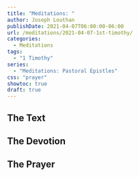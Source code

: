 ```yaml
---
title: "Meditations: "
author: Joseph Louthan
publishDate: 2021-04-07T06:00:00-06:00
url: /meditations/2021-04-07-1st-timothy/
categories:
  - Meditations
tags:
  - "1 Timothy"
series:
  - "Meditations: Pastoral Epistles"
css: "prayer"
showtoc: true
draft: true
---
```


## The Text


## The Devotion


## The Prayer

<div style="font-variant: small-caps;">

</div>

```text

```
